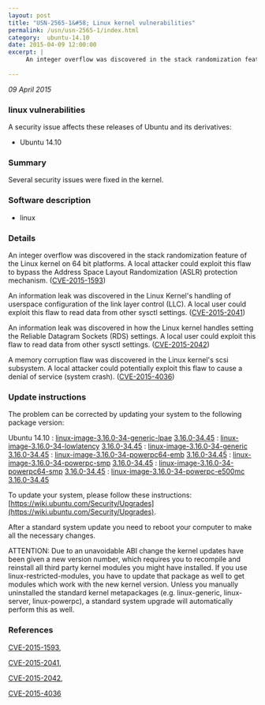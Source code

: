 ```yaml
---
layout: post
title: "USN-2565-1&#58; Linux kernel vulnerabilities"
permalink: /usn/usn-2565-1/index.html
category:  ubuntu-14.10
date: 2015-04-09 12:00:00
excerpt: |
     An integer overflow was discovered in the stack randomization feature of the Linux kernel on 64 bit platforms. A local attacker could exploit this flaw to bypass the Address Space Layout Randomization (ASLR) protection mechanism. ([CVE-2015-1593](http://people.ubuntu.com/~ubuntu-security/cve/CVE-2015-1593))
    
--- 
```

 
 

*09 April 2015*

### linux vulnerabilities

A security issue affects these releases of Ubuntu and its derivatives:

* Ubuntu 14.10

### Summary

Several security issues were fixed in the kernel. 

### Software description

* linux 

### Details

 An integer overflow was discovered in the stack randomization feature of the Linux kernel on 64 bit platforms. A local attacker could exploit this flaw to bypass the Address Space Layout Randomization (ASLR) protection mechanism. ([CVE-2015-1593](http://people.ubuntu.com/~ubuntu-security/cve/CVE-2015-1593))

An information leak was discovered in the Linux Kernel&#39;s handling of userspace configuration of the link layer control (LLC). A local user could exploit this flaw to read data from other sysctl settings. ([CVE-2015-2041](http://people.ubuntu.com/~ubuntu-security/cve/CVE-2015-2041))

An information leak was discovered in how the Linux kernel handles setting the Reliable Datagram Sockets (RDS) settings. A local user could exploit this flaw to read data from other sysctl settings. ([CVE-2015-2042](http://people.ubuntu.com/~ubuntu-security/cve/CVE-2015-2042))

A memory corruption flaw was discovered in the Linux kernel&#39;s scsi subsystem. A local attacker could potentially exploit this flaw to cause a denial of service (system crash). ([CVE-2015-4036](http://people.ubuntu.com/~ubuntu-security/cve/CVE-2015-4036)) 

### Update instructions

The problem can be corrected by updating your system to the following package version:

Ubuntu 14.10
 : [linux-image-3.16.0-34-generic-lpae](https://launchpad.net/ubuntu/+source/linux) <span> [3.16.0-34.45](https://launchpad.net/ubuntu/+source/linux/3.16.0-34.45) </span> 
 : [linux-image-3.16.0-34-lowlatency](https://launchpad.net/ubuntu/+source/linux) <span> [3.16.0-34.45](https://launchpad.net/ubuntu/+source/linux/3.16.0-34.45) </span> 
 : [linux-image-3.16.0-34-generic](https://launchpad.net/ubuntu/+source/linux) <span> [3.16.0-34.45](https://launchpad.net/ubuntu/+source/linux/3.16.0-34.45) </span> 
 : [linux-image-3.16.0-34-powerpc64-emb](https://launchpad.net/ubuntu/+source/linux) <span> [3.16.0-34.45](https://launchpad.net/ubuntu/+source/linux/3.16.0-34.45) </span> 
 : [linux-image-3.16.0-34-powerpc-smp](https://launchpad.net/ubuntu/+source/linux) <span> [3.16.0-34.45](https://launchpad.net/ubuntu/+source/linux/3.16.0-34.45) </span> 
 : [linux-image-3.16.0-34-powerpc64-smp](https://launchpad.net/ubuntu/+source/linux) <span> [3.16.0-34.45](https://launchpad.net/ubuntu/+source/linux/3.16.0-34.45) </span> 
 : [linux-image-3.16.0-34-powerpc-e500mc](https://launchpad.net/ubuntu/+source/linux) <span> [3.16.0-34.45](https://launchpad.net/ubuntu/+source/linux/3.16.0-34.45) </span> 

To update your system, please follow these instructions: [https://wiki.ubuntu.com/Security/Upgrades](https://wiki.ubuntu.com/Security/Upgrades).

After a standard system update you need to reboot your computer to make all the necessary changes.

ATTENTION: Due to an unavoidable ABI change the kernel updates have been given a new version number, which requires you to recompile and reinstall all third party kernel modules you might have installed. If you use linux-restricted-modules, you have to update that package as well to get modules which work with the new kernel version. Unless you manually uninstalled the standard kernel metapackages (e.g. linux-generic, linux-server, linux-powerpc), a standard system upgrade will automatically perform this as well. 

### References

 
 [CVE-2015-1593](http://people.ubuntu.com/~ubuntu-security/cve/CVE-2015-1593), 

 [CVE-2015-2041](http://people.ubuntu.com/~ubuntu-security/cve/CVE-2015-2041), 

 [CVE-2015-2042](http://people.ubuntu.com/~ubuntu-security/cve/CVE-2015-2042), 

 [CVE-2015-4036](http://people.ubuntu.com/~ubuntu-security/cve/CVE-2015-4036)
 

